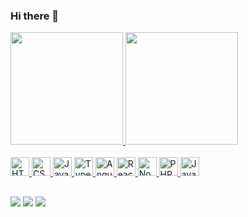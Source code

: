 ### Hi there 👋

<div>
  <a href="https://github.com/vitormateusalmeida">
    <img height="180em" src="https://github-readme-stats.vercel.app/api?username=vitormateusalmeida&show_icons=true&theme=dracula&include_all_commits=true&count_private=true" />
    <img height="180em" src="https://github-readme-stats.vercel.app/api/top-langs/?username=vitormateusalmeida&layout=compact&theme=dracula" />
  </a>
</div>

<div><br>
  <a href="#" title="HTML5">
    <img alt="HTML5" height="30" src="https://cdn.jsdelivr.net/gh/devicons/devicon/icons/html5/html5-original.svg" />
  </a>
  <a href="#" title="CSS3">
    <img alt="CSS3" height="30" src="https://cdn.jsdelivr.net/gh/devicons/devicon/icons/css3/css3-original.svg" />
  </a>
  <a href="#" title="JavaScript">
    <img alt="JavaScript" height="30" src="https://cdn.jsdelivr.net/gh/devicons/devicon/icons/javascript/javascript-original.svg" />
  </a>
  <a href="#" title="Typescript">
    <img alt="Typescript" height="30" src="https://cdn.jsdelivr.net/gh/devicons/devicon/icons/typescript/typescript-original.svg" />
  </a>
  <a href="#" title="AngularJS">
    <img alt="AngularJS" height="30" src="https://cdn.jsdelivr.net/gh/devicons/devicon/icons/angularjs/angularjs-original.svg" />
  </a>
  <a href="#" title="React">
    <img alt="React" height="30" src="https://cdn.jsdelivr.net/gh/devicons/devicon/icons/react/react-original.svg" />
  </a>
  <a href="#" title="NodeJS">
    <img alt="NodeJS" height="30" src="https://cdn.jsdelivr.net/gh/devicons/devicon/icons/nodejs/nodejs-original.svg" />
  </a>
  <a href="#" title="PHP">
    <img alt="PHP" height="30" src="https://cdn.jsdelivr.net/gh/devicons/devicon/icons/php/php-original.svg" />
  </a>
  <a href="#" title="Java">
    <img alt="Java" height="30" src="https://cdn.jsdelivr.net/gh/devicons/devicon/icons/java/java-original.svg" />
  </a>
</div>

##

<div>
  <a href="mailto:eu@vitoralmeida.dev"><img src="https://img.shields.io/badge/Gmail-D14836?style=for-the-badge&logo=gmail&logoColor=white" target="_blank" /></a>
  <a href="https://www.linkedin.com/in/ovitoralmeida/"><img src="https://img.shields.io/badge/LinkedIn-0077B5?style=for-the-badge&logo=linkedin&logoColor=white" target="_blank" /></a>
  <a href="https://www.instagram.com/o_vitor_almeida/"><img src="https://img.shields.io/badge/Instagram-E4405F?style=for-the-badge&logo=instagram&logoColor=white" target="_blank" /></a>
</div>
